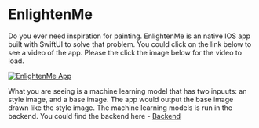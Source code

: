 # EnlightenMe


Do you ever need inspiration for painting. EnlightenMe is an native IOS app built with SwiftUI to solve that problem. You could click on the link below to see a video of the app.
Please the click the image below for the video to load. 

[![EnlightenMe App](http://img.youtube.com/vi/QEhGlJHk5w8/0.jpg)](http://www.youtube.com/watch?v=QEhGlJHk5w8 "Cool Video")

What you are seeing is a machine learning model that has two inpuuts: an style image, and a base image. The app would output the base image drawn like the style image. The machine learning models is run in the backend. You could find the backend here - [Backend](https://github.com/LCS-VHE/EnlightenmentAPI)
